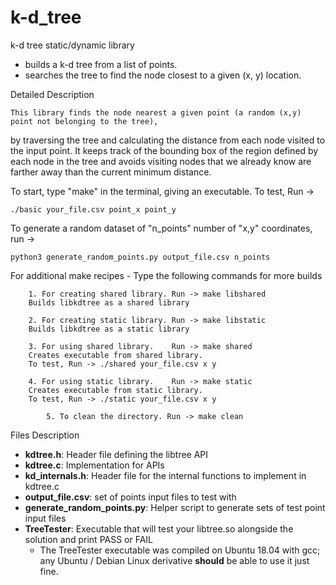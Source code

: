 # k-d_tree
k-d tree static/dynamic library
 - builds a k-d tree from a list of points.
 - searches the tree to find the node closest to a given (x, y) location.

Detailed Description

	This library finds the node nearest a given point (a random (x,y) point not belonging to the tree), 
by traversing the tree and calculating the distance from each node visited to the input point. 
 	It keeps track of the bounding box of the region defined by each node in the tree and avoids 
visiting nodes that we already know are farther away than the current minimum distance.

To start, type "make" in the terminal, giving an executable. 
To test, Run ->

	./basic your_file.csv point_x point_y



To generate a random dataset of "n_points" number of "x,y" coordinates, run ->

	python3 generate_random_points.py output_file.csv n_points



For additional make recipes -
Type the following commands for more builds

		1. For creating shared library. Run -> make libshared
        Builds libkdtree as a shared library
  
		2. For creating static library. Run -> make libstatic
        Builds libkdtree as a static library
  
		3. For using shared library.    Run -> make shared
        Creates executable from shared library.
        To test, Run -> ./shared your_file.csv x y
        
		4. For using static library.    Run -> make static
        Creates executable from static library.
        To test, Run -> ./static your_file.csv x y

        	5. To clean the directory. Run -> make clean


Files Description
+ **kdtree.h**: Header file defining the libtree API
+ **kdtree.c**: Implementation for APIs
+ **kd_internals.h**: Header file for the internal functions to implement in kdtree.c
+ **output_file.csv**: set of points input files to test with
+ **generate_random_points.py**: Helper script to generate sets of test point input files
+ **TreeTester**: Executable that will test your libtree.so alongside the solution and print PASS or FAIL
    + The TreeTester executable was compiled on Ubuntu 18.04 with gcc; any Ubuntu / Debian Linux derivative **should** be able to use it just fine.
